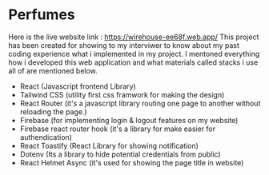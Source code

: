 # Perfumes

Here is the live website link : https://wirehouse-ee68f.web.app/
This project has been created for showing to my interviwer to know about my past coding experience what i implemented in my project. I mentoned everything how i developed this web application and what materials called stacks i use all of are mentioned below.

- React (Javascript frontend Library)
- Tailwind CSS (utility first css framwork for making the design)
- React Router (it's a javascript library routing one page to another without reloading the page.)
- Firebase (for implementing login & logout features on my website)
- Firebase react router hook (it's a library for make easier for authendication)
- React Toastify (React Library for showing notification)
- Dotenv (Its a library to hide potential credentials from public)
- React Helmet Async (it's used for showing the page title in website)

